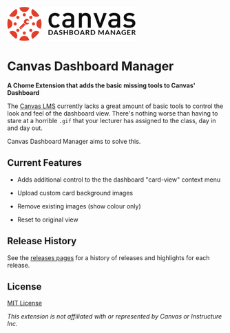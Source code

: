 ![](https://github.com/webbzac/Canvas-Dashboard-Manager/blob/master/git-assets/cdbm_logo-small.png?raw=true)
# Canvas Dashboard Manager
**A Chome Extension that adds the basic missing tools to Canvas' Dashboard**

The [Canvas LMS](https://www.canvaslms.com/) currently lacks a great amount of basic tools to control the look and feel of the dashboard view. There's nothing worse than having to stare at a horrible `.gif` that your lecturer has assigned to the class, day in and day out.

Canvas Dashboard Manager aims to solve this.

## Current Features

* Adds additional control to the the dashboard "card-view" context menu

* Upload custom card background images

* Remove existing images (show colour only)

* Reset to original view

## Release History

See the [releases pages](https://github.com/webbzac/Canvas-Dashboard-Manager/releases) for a history of releases and highlights for each release.

## License

[MIT License](https://github.com/webbzac/Canvas-Dashboard-Manager/blob/master/LICENSE)

*This extension is not affiliated with or represented by Canvas or Instructure Inc.*
